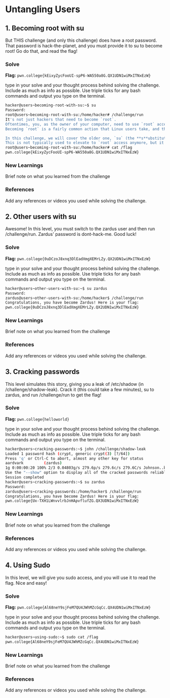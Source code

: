 # Untangling Users

## 1. Becoming root with su
But THIS challenge (and only this challenge) does have a root password. That password is hack-the-planet, and you must provide it to su to become root! Go do that, and read the flag!

### Solve
**Flag:** `pwn.college{kEixyZycFooUI-spP6-WA550a8G.QX1UDN1wiMxITNxEzW}`

type in your solve and your thought process behind solving the challenge. Include as much as info as possible. Use triple ticks for any bash commands and output you type on the terminal.

```bash
hacker@users~becoming-root-with-su:~$ su
Password: 
root@users~becoming-root-with-su:/home/hacker# /challenge/run
It's not just hackers that need to become `root`.
Oftentimes, you, as the owner of your computer, need to use `root` access to administer it.
Becoming `root` is a fairly common action that Linux users take, and there are two utilities that exist for this purpose: `su` and `sudo`.

In this challenge, we will cover the older one, `su` (the **s**ubstitute **u**ser command).
This is not typically used to elevate to `root` access anymore, but it is an elegant utility from a more civilized time, and we'll cover it first.
root@users~becoming-root-with-su:/home/hacker# cat /flag
pwn.college{kEixyZycFooUI-spP6-WA550a8G.QX1UDN1wiMxITNxEzW}
```

### New Learnings
Brief note on what you learned from the challenge

### References 
Add any references or videos you used while solving the challenge.

## 2. Other users with su
Awesome! In this level, you must switch to the zardus user and then run /challenge/run. Zardus' password is dont-hack-me. Good luck!

### Solve
**Flag:** `pwn.college{0uDCzoJ8xnq3DlEadXmgXEMrLZy.QX2UDN1wiMxITNxEzW}`

type in your solve and your thought process behind solving the challenge. Include as much as info as possible. Use triple ticks for any bash commands and output you type on the terminal.

```bash
hacker@users~other-users-with-su:~$ su zardus
Password: 
zardus@users~other-users-with-su:/home/hacker$ /challenge/run
Congratulations, you have become Zardus! Here is your flag:
pwn.college{0uDCzoJ8xnq3DlEadXmgXEMrLZy.QX2UDN1wiMxITNxEzW}
```

### New Learnings
Brief note on what you learned from the challenge

### References 
Add any references or videos you used while solving the challenge.

## 3. Cracking passwords
This level simulates this story, giving you a leak of /etc/shadow (in /challenge/shadow-leak). Crack it (this could take a few minutes), su to zardus, and run /challenge/run to get the flag!

### Solve
**Flag:** `pwn.college{helloworld}`

type in your solve and your thought process behind solving the challenge. Include as much as info as possible. Use triple ticks for any bash commands and output you type on the terminal.

```bash
hacker@users~cracking-passwords:~$ john /challenge/shadow-leak
Loaded 1 password hash (crypt, generic crypt(3) [?/64])
Press 'q' or Ctrl-C to abort, almost any other key for status
aardvark         (zardus)
1g 0:00:00:20 100% 2/3 0.04803g/s 279.6p/s 279.6c/s 279.6C/s Johnson..buzz
Use the "--show" option to display all of the cracked passwords reliably
Session completed
hacker@users~cracking-passwords:~$ su zardus
Password: 
zardus@users~cracking-passwords:/home/hacker$ /challenge/run
Congratulations, you have become Zardus! Here is your flag:
pwn.college{Ux-TXH1LWnvvlrbJnHApvflufZG.QX3UDN1wiMxITNxEzW}
```

### New Learnings
Brief note on what you learned from the challenge

### References 
Add any references or videos you used while solving the challenge.

## 4. Using Sudo
In this level, we will give you sudo access, and you will use it to read the flag. Nice and easy!

### Solve
**Flag:** `pwn.college{Al68neY9sjFeM7QU4JWhMZcGqCc.QX4UDN1wiMxITNxEzW}`

type in your solve and your thought process behind solving the challenge. Include as much as info as possible. Use triple ticks for any bash commands and output you type on the terminal.

```bash
hacker@users~using-sudo:~$ sudo cat /flag
pwn.college{Al68neY9sjFeM7QU4JWhMZcGqCc.QX4UDN1wiMxITNxEzW}
```

### New Learnings
Brief note on what you learned from the challenge

### References 
Add any references or videos you used while solving the challenge.


